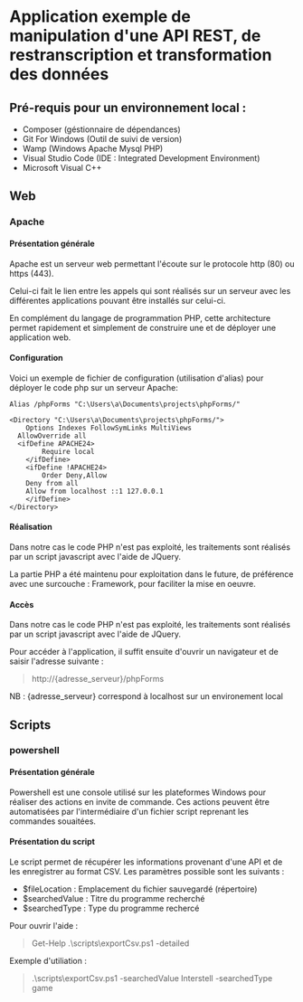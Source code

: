 # Application exemple de manipulation d'une API REST, de restranscription et transformation des données
## Pré-requis pour un environnement local :
* Composer (géstionnaire de dépendances)
* Git For Windows (Outil de suivi de version)
* Wamp (Windows Apache Mysql PHP)
* Visual Studio Code (IDE : Integrated Development Environment)
* Microsoft Visual C++

## Web
### Apache
#### Présentation générale
Apache est un serveur web permettant l'écoute sur le protocole http (80) ou https (443).

Celui-ci fait le lien entre les appels qui sont réalisés sur un serveur avec les différentes applications pouvant être installés sur celui-ci.

En complément du langage de programmation PHP, cette architecture permet rapidement et simplement de construire une et de déployer une application web.

#### Configuration 
Voici un exemple de fichier de configuration (utilisation d'alias) pour déployer le code php sur un serveur Apache:
```
Alias /phpForms "C:\Users\a\Documents\projects\phpForms/"

<Directory "C:\Users\a\Documents\projects\phpForms/">
	Options Indexes FollowSymLinks MultiViews
  AllowOverride all
  <ifDefine APACHE24>
		Require local
	</ifDefine>
	<ifDefine !APACHE24>
		Order Deny,Allow
    Deny from all
    Allow from localhost ::1 127.0.0.1
	</ifDefine>
</Directory>
```

#### Réalisation
Dans notre cas le code PHP n'est pas exploité, les traitements sont réalisés par un script javascript avec l'aide de JQuery.

La partie PHP a été maintenu pour exploitation dans le future, de préférence avec une surcouche : Framework, pour faciliter la mise en oeuvre.

#### Accès
Dans notre cas le code PHP n'est pas exploité, les traitements sont réalisés par un script javascript avec l'aide de JQuery.

Pour accéder à l'application, il suffit ensuite d'ouvrir un navigateur et de saisir l'adresse suivante :
> http://{adresse_serveur}/phpForms

NB : {adresse_serveur} correspond à localhost sur un environement local

## Scripts
### powershell
#### Présentation générale
Powershell est une console utilisé sur les plateformes Windows pour réaliser des actions en invite de commande.
Ces actions peuvent être automatisées par l'intermédiaire d'un fichier script reprenant les commandes souaitées.

#### Présentation du script
Le script permet de récupérer les informations provenant d'une API et de les enregistrer au format CSV.
Les paramètres possible sont les suivants :
 * $fileLocation : Emplacement du fichier sauvegardé (répertoire)
 * $searchedValue : Titre du programme recherché
 * $searchedType : Type du programme rechercé

 Pour ouvrir l'aide :
 > Get-Help .\scripts\exportCsv.ps1 -detailed

 Exemple d'utiliation :
> .\scripts\exportCsv.ps1 -searchedValue Interstell -searchedType game
